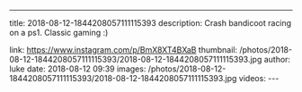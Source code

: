 ---
title: 2018-08-12-1844208057111115393
description: Crash bandicoot racing on a ps1. Classic gaming :)

link: https://www.instagram.com/p/BmX8XT4BXaB
thumbnail: /photos/2018-08-12-1844208057111115393/2018-08-12-1844208057111115393.jpg
author: luke
date: 2018-08-12 09:39
images: /photos/2018-08-12-1844208057111115393/2018-08-12-1844208057111115393.jpg
videos: ---

